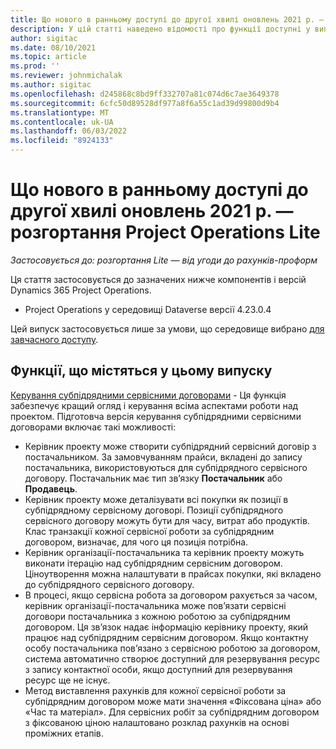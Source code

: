 ```yaml
---
title: Що нового в ранньому доступі до другої хвилі оновлень 2021 р. — розгортання Project Operations Lite
description: У цій статті наведено відомості про функції доступні у випуску розгортання Project Operations Lite в ранньому доступі до другої хвилі оновлень 2021 року.
author: sigitac
ms.date: 08/10/2021
ms.topic: article
ms.prod: ''
ms.reviewer: johnmichalak
ms.author: sigitac
ms.openlocfilehash: d245868c8bd9ff332707a81c074d6c7ae3649378
ms.sourcegitcommit: 6cfc50d89528df977a8f6a55c1ad39d99800d9b4
ms.translationtype: MT
ms.contentlocale: uk-UA
ms.lasthandoff: 06/03/2022
ms.locfileid: "8924133"
---
```

# <a name="whats-new-2021-wave-2-early-access---project-operations-lite-deployment"></a>Що нового в ранньому доступі до другої хвилі оновлень 2021 р. — розгортання Project Operations Lite

_Застосовується до: розгортання Lite — від угоди до рахунків-проформ_

Ця стаття застосовується до зазначених нижче компонентів і версій Dynamics 365 Project Operations.

  - Project Operations у середовищі Dataverse версії 4.23.0.4

Цей випуск застосовується лише за умови, що середовище вибрано [для завчасного доступу](/power-platform/admin/opt-in-early-access-updates#how-to-enable-early-access-updates).

## <a name="features-included-in-this-release"></a>Функції, що містяться у цьому випуску

[Керування субпідрядними сервісними договорами](/dynamics365/project-operations/pro/subcontracting/managing-subcontracts-overview) - Ця функція забезпечує кращий огляд і керування всіма аспектами роботи над проектом. Підготовча версія керування субпідрядними сервісними договорами включає такі можливості:

  - Керівник проекту може створити субпідрядний сервісний договір з постачальником. За замовчуванням прайси, вкладені до запису постачальника, використовуються для субпідрядного сервісного договору. Постачальник має тип зв’язку **Постачальник** або **Продавець**.
  - Керівник проекту може деталізувати всі покупки як позиції в субпідрядному сервісному договорі. Позиції субпідрядного сервісного договору можуть бути для часу, витрат або продуктів. Клас транзакції кожної сервісної роботи за субпідрядним договором, визначає, для чого ця позиція потрібна.
  - Керівник організації-постачальника та керівник проекту можуть виконати ітерацію над субпідрядним сервісним договором. Ціноутворення можна налаштувати в прайсах покупки, які вкладено до субпідрядного сервісного договору.
  - В процесі, якщо сервісна робота за договором рахується за часом, керівник організації-постачальника може пов’язати сервісні договори постачальника з кожною роботою за субпідрядним договором. Ця зв’язок надає інформацію керівнику проекту, який працює над субпідрядним сервісним договором. Якщо контактну особу постачальника пов’язано з сервісною роботою за договором, система автоматично створює доступний для резервування ресурс з запису контактної особи, якщо доступний для резервування ресурс ще не існує.
  - Метод виставлення рахунків для кожної сервісної роботи за субпідрядним договором може мати значення «Фіксована ціна» або «Час та матеріал». Для сервісних робіт за субпідрядним договором з фіксованою ціною налаштовано розклад рахунків на основі проміжних етапів.
